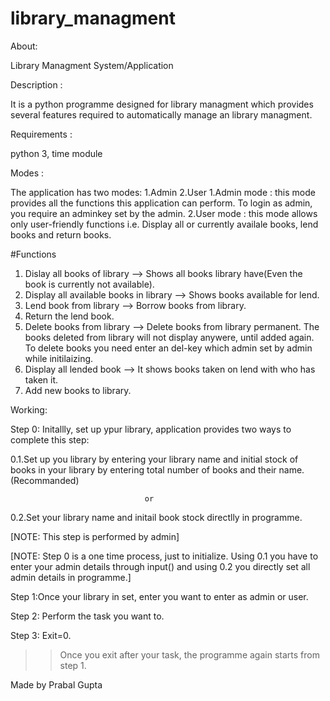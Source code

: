# library_managment 

About:

Library Managment System/Application

Description : 

It is a python programme designed for library managment which provides several features required to automatically manage an library managment.

Requirements :

python 3, time module

Modes :

The application has two modes: 1.Admin 2.User 
1.Admin mode : this mode provides all the functions this application can perform. To login as admin, you require an adminkey set by the admin.
2.User mode : this mode allows only user-friendly functions i.e. Display all or currently availale books, lend books and return books.

#Functions
1. Dislay all books of library --> Shows all books library have(Even the book is currently not available).
2. Display all available books in library --> Shows books available for lend.
3. Lend book from library --> Borrow books from library.
4. Return the lend book.
5. Delete books from library --> Delete books from library permanent. The books deleted from library will not display anywere, until added again. To delete books you need enter an del-key which admin set by admin while initilaizing.
6. Display all lended book --> It shows books taken on lend with who has taken it.
7. Add new books to library.

Working:

Step 0: Initallly, set up ypur library, application provides two ways to complete this step:

 0.1.Set up you library by entering your library name and initial stock of books in your library by entering total number of books and their name.(Recommanded)
 
                                  or
 
 0.2.Set your library name and initail book stock directlly in programme.

[NOTE: This step is performed by admin]

[NOTE: Step 0 is a one time process, just to initialize. Using 0.1 you have to enter your admin details through input() and using 0.2 you directly set all admin details in programme.]

Step 1:Once your library in set, enter you want to enter as admin or user.

Step 2: Perform the task you want to.

Step 3: Exit=0.  
>> Once you exit after your task, the programme again starts from step 1.

Made by
Prabal Gupta

